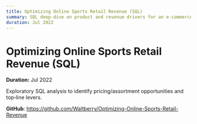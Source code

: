 ```yaml
---
title: Optimizing Online Sports Retail Revenue (SQL)
summary: SQL deep-dive on product and revenue drivers for an e-commerce store.
duration: Jul 2022
---
```


# Optimizing Online Sports Retail Revenue (SQL)

**Duration:** Jul 2022

Exploratory SQL analysis to identify pricing/assortment opportunities and top‑line levers.

**GitHub**: <https://github.com/Waltberry/Optimizing-Online-Sports-Retail-Revenue>


